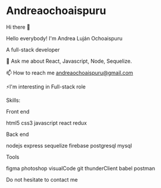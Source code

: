 # Andreaochoaispuru
Hi there 👋

Hello everybody! I'm Andrea Luján Ochoaispuru

A full-stack developer

💬 Ask me about React, Javascript, Node, Sequelize.

📫 How to reach me andreaochoaispuru@gmail.com

⚡I'm interesting in Full-stack role

Skills:

Front end  

html5 css3 javascript react redux

Back end  

nodejs express sequelize firebase postgresql mysql

Tools  

figma photoshop visualCode git thunderClient babel postman

Do not hesitate to contact me

